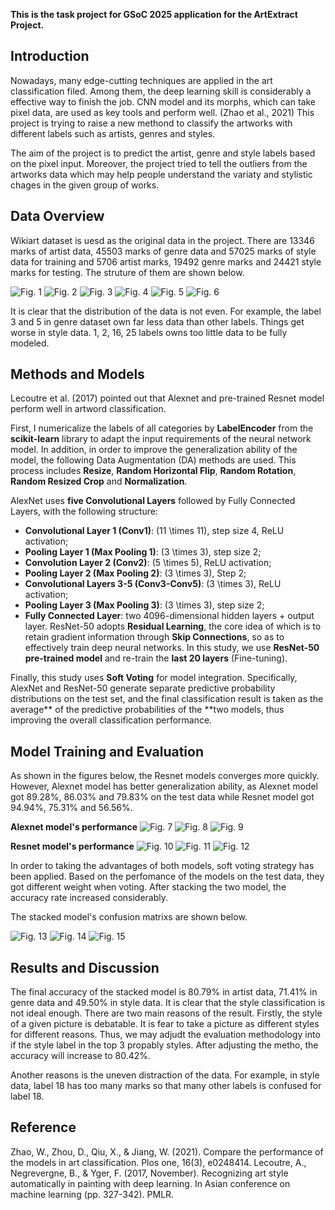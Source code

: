 **This is the task project for GSoC 2025 application for the ArtExtract Project.**

## Introduction
Nowadays, many edge-cutting techniques are applied in the art classification filed. Among them, the deep learning skill is considerably a effective way to finish the job. CNN model and its morphs, which can take pixel data, are used as key tools and perform well. (Zhao et al., 2021) This project is trying to raise a new methond to classify the artworks with different labels such as artists, genres and styles.

The aim of the project is to predict the artist, genre and style labels based on the pixel input. Moreover, the project tried to tell the outliers from the artworks data which may help people understand the variaty and stylistic chages in the given group of works.

## Data Overview
Wikiart dataset is uesd as the original data in the project. There are 13346 marks of artist data, 45503 marks of genre data and 57025 marks of style data for training and 5706 artist marks, 19492 genre marks and 24421 style marks for testing. The struture of them are shown below.

![Fig. 1](artist_train.png)
![Fig. 2](artist_val.png)
![Fig. 3](genre_train.png)
![Fig. 4](genre_val.png)
![Fig. 5](style_train.png)
![Fig. 6](style_val.png)

It is clear that the distribution of the data is not even. For example, the label 3 and 5 in genre dataset own far less data than other labels. Things get worse in style data. 1, 2, 16, 25 labels owns too little data to be fully modeled.

## Methods and Models
Lecoutre et al. (2017) pointed out that Alexnet and pre-trained Resnet model perform well in artword classification.

First, I numericalize the labels of all categories by **LabelEncoder** from the **scikit-learn** library to adapt the input requirements of the neural network model. In addition, in order to improve the generalization ability of the model, the following Data Augmentation (DA) methods are used. This process includes **Resize**, **Random Horizontal Flip**, **Random Rotation**, **Random Resized Crop** and **Normalization**.

AlexNet uses **five Convolutional Layers** followed by Fully Connected Layers, with the following structure:
- **Convolutional Layer 1 (Conv1)**: \(11 \times 11\), step size 4, ReLU activation;
- **Pooling Layer 1 (Max Pooling 1)**: \(3 \times 3\), step size 2;
- **Convolution Layer 2 (Conv2)**: \(5 \times 5\), ReLU activation;
- **Pooling Layer 2 (Max Pooling 2)**: \(3 \times 3\), Step 2;
- **Convolutional Layers 3-5 (Conv3-Conv5)**: \(3 \times 3\), ReLU activation;
- **Pooling Layer 3 (Max Pooling 3)**: \(3 \times 3\), step size 2;
- **Fully Connected Layer**: two 4096-dimensional hidden layers + output layer.
ResNet-50 adopts **Residual Learning**, the core idea of which is to retain gradient information through **Skip Connections**, so as to effectively train deep neural networks. In this study, we use **ResNet-50 pre-trained model** and re-train the **last 20 layers** (Fine-tuning).

Finally, this study uses **Soft Voting** for model integration. Specifically, AlexNet and ResNet-50 generate separate predictive probability distributions on the test set, and the final classification result is taken as the average** of the predictive probabilities of the **two models, thus improving the overall classification performance.

## Model Training and Evaluation
As shown in the figures below, the Resnet models converges more quickly. However, Alexnet model has better generalization ability, as Alexnet model got 89.28%, 86.03% and 79.83% on the test data while Resnet model got 94.94%, 75.31% and 56.56%.

**Alexnet model's performance**
![Fig. 7](Alex_artist.png)
![Fig. 8](Alex_genre.png)
![Fig. 9](Alex_style.png)

**Resnet model's performance**
![Fig. 10](Res_artist.png)
![Fig. 11](Res_genre.png)
![Fig. 12](Res_style.png)

In order to taking the advantages of both models, soft voting strategy has been applied. Based on the perfomance of the models on the test data, they got different weight when voting. After stacking the two model, the accuracy rate increased considerably.

The stacked model's confusion matrixs are shown below.

![Fig. 13](cm_artist.png)
![Fig. 14](cm_genre.png)
![Fig. 15](cm_style.png)

## Results and Discussion
The final accuracy of the stacked model is 80.79% in artist data, 71.41% in genre data and 49.50% in style data. It is clear that the style classification is not ideal enough. There are two main reasons of the result. Firstly, the style of a given picture is debatable. It is fear to take a picture as different styles for different reasons. Thus, we may adjudt the evaluation methodology into if the style label in the top 3 propably styles. After adjusting the metho, the accuracy will increase to 80.42%.

Another reasons is the uneven distraction of the data. For example, in style data, label 18 has too many marks so that many other labels is confused for label 18.


## Reference
Zhao, W., Zhou, D., Qiu, X., & Jiang, W. (2021). Compare the performance of the models in art classification. Plos one, 16(3), e0248414.
Lecoutre, A., Negrevergne, B., & Yger, F. (2017, November). Recognizing art style automatically in painting with deep learning. In Asian conference on machine learning (pp. 327-342). PMLR.